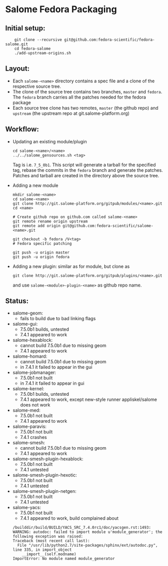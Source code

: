 Salome Fedora Packaging
=======================

Initial setup:
--------------
```
    git clone --recursive git@github.com:fedora-scientific/fedora-salome.git
    cd fedora-salome
    ./add-upstream-origins.sh
```

Layout:
-------

* Each `salome-<name>` directory contains a spec file and a clone of the
  respective source tree.
* The clone of the source tree contains two branches, `master` and `fedora`.
  The `fedora` branch carries all the patches needed for the fedora package
* Each source tree clone has two remotes, `master` (the github repo) and
  `upstream` (the upstream repo at git.salome-platform.org)

Workflow:
---------

* Updating an existing module/plugin
    ```
    cd salome-<name>/<name>
    ../../salome_gensources.sh <tag>
    ```
  Tag is i.e. `7_5_0b1`. This script will generate a tarball for the specified
  tag, rebase the commits in the `fedora` branch and generate the patches.
  Patches and tarball are created in the directory above the source tree.

* Adding a new module
    ```
    mkdir salome-<name>
    cd salome-<name>
    git clone http://git.salome-platform.org/gitpub/modules/<name>.git
    cd <name>

    # Create github repo on github.com called salome-<name>
    git remote rename origin upstream
    git remote add origin git@github.com:fedora-scientific/salome-<name>.git

    git checkout -b fedora /V<tag>
    # Fedora specific patching

    git push -u origin master
    git push -u origin fedora
    ```
* Adding a new plugin: similar as for module, but clone as
    ```
    git clone http://git.salome-platform.org/gitpub/plugins/<name>.git
    ```
  and use `salome-<module>-plugin-<name>` as github repo name.

Status:
-------
* salome-geom:
    - fails to build due to bad linking flags
* salome-gui:
    - 7.5.0b1 builds, untested
    - 7.4.1 appeared to work
* salome-hexablock:
    - cannot build 7.5.0b1 due to missing geom
    - 7.4.1 appeared to work
* salome-homard:
    - cannot build 7.5.0b1 due to missing geom
    - in 7.4.1 it failed to appear in the gui
* salome-jobmanager:
    - 7.5.0b1 not built
    - in 7.4.1 it failed to appear in gui
* salome-kernel:
    - 7.5.0b1 builds, untested
    - 7.4.1 appeared to work, except new-style runner appliskel/salome does not work
* salome-med:
    - 7.5.0b1 not built
    - 7.4.1 appeared to work
* salome-paravis:
    - 7.5.0b1 not built
    - 7.4.1 crashes
* salome-smesh:
    - cannot build 7.5.0b1 due to missing geom
    - 7.4.1 appeared to work
* salome-smesh-plugin-hexablock:
    - 7.5.0b1 not built
    - 7.4.1 untested
* salome-smesh-plugin-hexotic:
    - 7.5.0b1 not built
    - 7.4.1 untested
* salome-smesh-plugin-netgen:
    - 7.5.0b1 not built
    - 7.4.1 untested
* salome-yacs:
    - 7.5.0b1 not built
    - 7.4.1 appeared to work, build complained about
    ```
    /builddir/build/BUILD/YACS_SRC_7.4.0rc1/doc/yacsgen.rst:1493: WARNING: autodoc: failed to import module u'module_generator'; the following exception was raised:
    Traceback (most recent call last):
      File "/usr/lib/python2.7/site-packages/sphinx/ext/autodoc.py", line 335, in import_object
        __import__(self.modname)
    ImportError: No module named module_generator
    ```
 